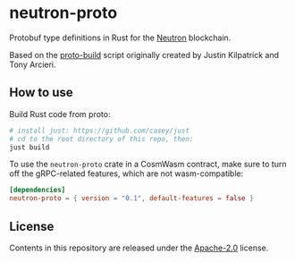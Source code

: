 # neutron-proto

Protobuf type definitions in Rust for the [Neutron](https://neutron.org/) blockchain.

Based on the [proto-build](https://github.com/cosmos/cosmos-rust/blob/main/proto-build/src/main.rs) script originally created by Justin Kilpatrick and Tony Arcieri.

## How to use

Build Rust code from proto:

```bash
# install just: https://github.com/casey/just
# cd to the root directory of this repo, then:
just build
```

To use the `neutron-proto` crate in a CosmWasm contract, make sure to turn off the gRPC-related features, which are not wasm-compatible:

```toml
[dependencies]
neutron-proto = { version = "0.1", default-features = false }
```

## License

Contents in this repository are released under the [Apache-2.0](./LICENSE) license.
